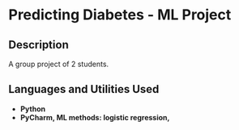 <h1>Predicting Diabetes - ML Project</h1>

<h2>Description</h2>
A group project of 2 students.
<br />


<h2>Languages and Utilities Used</h2>

- <b>Python</b> 
- <b>PyCharm, ML methods: logistic regression, </b>
